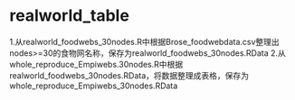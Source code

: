 # realworld_table
1.从realworld_foodwebs_30nodes.R中根据Brose_foodwebdata.csv整理出nodes>=30的食物网名称，保存为realworld_foodwebs_30nodes.RData
2.从whole_reproduce_Empiwebs.30nodes.R中根据realworld_foodwebs_30nodes.RData，将数据整理成表格，保存为whole_reproduce_Empiwebs_30nodes.RData
